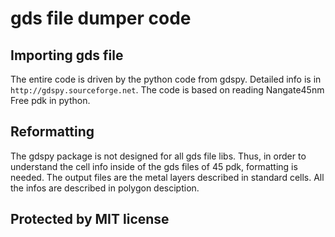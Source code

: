 # gds file dumper code
## Importing gds file

The entire code is driven by the python code from gdspy.  Detailed info is in
`http://gdspy.sourceforge.net`. The code is based on reading Nangate45nm Free
pdk in python.

## Reformatting
The gdspy package is not designed for all gds file libs. Thus, in order to
understand the cell info inside of the gds files of 45 pdk, formatting is
needed.  The output files are the metal layers described in standard cells. All
the infos are described in polygon desciption.

## Protected by MIT license
